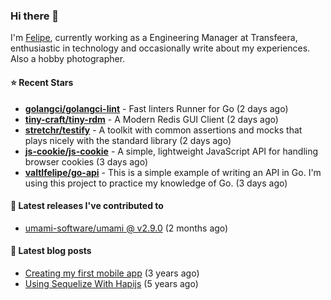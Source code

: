 ### Hi there 👋

I'm [Felipe](https://felipe.im), currently working as a Engineering Manager at Transfeera, enthusiastic in technology and occasionally write about my experiences. Also a hobby photographer.

#### ⭐ Recent Stars
- **[golangci/golangci-lint](https://github.com/golangci/golangci-lint)** - Fast linters Runner for Go (2 days ago)
- **[tiny-craft/tiny-rdm](https://github.com/tiny-craft/tiny-rdm)** - A Modern Redis GUI Client (2 days ago)
- **[stretchr/testify](https://github.com/stretchr/testify)** - A toolkit with common assertions and mocks that plays nicely with the standard library (2 days ago)
- **[js-cookie/js-cookie](https://github.com/js-cookie/js-cookie)** - A simple, lightweight JavaScript API for handling browser cookies (3 days ago)
- **[valtlfelipe/go-api](https://github.com/valtlfelipe/go-api)** - This is a simple example of writing an API in Go. I&#39;m using this project to practice my knowledge of Go. (3 days ago)

#### 🚀 Latest releases I've contributed to


- [umami-software/umami @ v2.9.0](https://github.com/umami-software/umami/releases/tag/v2.9.0) (2 months ago)

#### 📄 Latest blog posts
- [Creating my first mobile app](https://felipe.im/posts/creating-my-first-mobile-app/) (3 years ago)
- [Using Sequelize With Hapijs](https://felipe.im/posts/using-sequelize-with-hapijs/) (5 years ago)